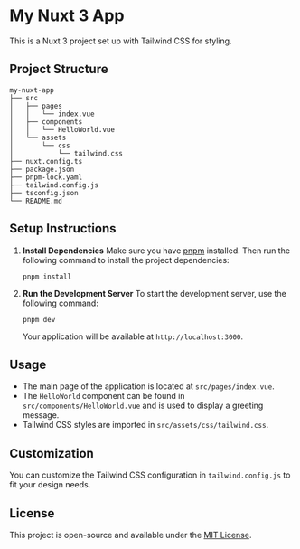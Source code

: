 # My Nuxt 3 App

This is a Nuxt 3 project set up with Tailwind CSS for styling.

## Project Structure

```
my-nuxt-app
├── src
│   ├── pages
│   │   └── index.vue
│   ├── components
│   │   └── HelloWorld.vue
│   └── assets
│       └── css
│           └── tailwind.css
├── nuxt.config.ts
├── package.json
├── pnpm-lock.yaml
├── tailwind.config.js
├── tsconfig.json
└── README.md
```

## Setup Instructions

1. **Install Dependencies**
   Make sure you have [pnpm](https://pnpm.io/) installed. Then run the following command to install the project dependencies:

   ```
   pnpm install
   ```

2. **Run the Development Server**
   To start the development server, use the following command:

   ```
   pnpm dev
   ```

   Your application will be available at `http://localhost:3000`.

## Usage

- The main page of the application is located at `src/pages/index.vue`.
- The `HelloWorld` component can be found in `src/components/HelloWorld.vue` and is used to display a greeting message.
- Tailwind CSS styles are imported in `src/assets/css/tailwind.css`.

## Customization

You can customize the Tailwind CSS configuration in `tailwind.config.js` to fit your design needs. 

## License

This project is open-source and available under the [MIT License](LICENSE).
